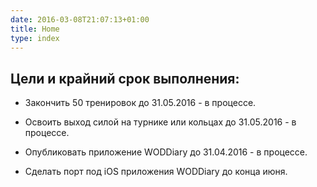 ```yaml
---
date: 2016-03-08T21:07:13+01:00
title: Home
type: index
---
```


## Цели и крайний срок выполнения: 

- Закончить 50 тренировок до 31.05.2016 - в процессе.

- Освоить выход силой на турнике или кольцах до 31.05.2016 - в процессе. 

- Опубликовать приложение WODDiary до 31.04.2016 - в процессе.

- Сделать порт под iOS приложения WODDiary до конца июня.